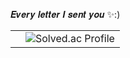 
𝑬𝒗𝒆𝒓𝒚 𝒍𝒆𝒕𝒕𝒆𝒓 𝑰 𝒔𝒆𝒏𝒕 𝒚𝒐𝒖 ✨:)
 <table>
    <tr>
              <td>  <a href="https://solved.ac/hayun3906/" target="_blank"></td>
        <td>    <img src="http://mazassumnida.wtf/api/v2/generate_badge?boj=hayun3906" alt="Solved.ac Profile"></td>
    </tr>

</table>
<div>

